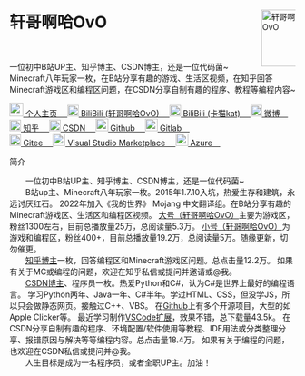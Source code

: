 <div class="intro" style="font: sans-serif;">
    <div>
        <p>
            <div style="float: right; width: 12%;">
                <img src="https://pic1.zhimg.com/v2-034e4491e6713632f718100cc4dbd697_xl.jpg?source=32738c0c" width="100" alt="轩哥啊哈OvO">
            </div>
        </p>
        <h1>轩哥啊哈OvO</h1>
        <br>
        <div>
            <p>
                一位初中B站UP主、知乎博主、CSDN博主，还是一位代码菌~
                Minecraft八年玩家一枚，在B站分享有趣的游戏、生活区视频，在知乎回答Minecraft游戏区和编程区问题，在CSDN分享自制有趣的程序、教程等编程内容~</p>
            <p>
                <a href="https://xuangeaha.github.io">
                    <img src="https://pic1.zhimg.com/v2-034e4491e6713632f718100cc4dbd697_xl.jpg?source=32738c0c" width="24" alt="个人主页">
                    个人主页&emsp;
                </a>
                <a href="https://space.bilibili.com/1312327974">
                    <img src="https://www.bilibili.com/favicon.ico" width="20" alt="BiliBili (轩哥啊哈OvO)">
                    BiliBili (轩哥啊哈OvO)&emsp;
                </a>
                <a href="https://space.bilibili.com/1865984682">
                    <img src="https://www.bilibili.com/favicon.ico" width="20" alt="BiliBili (卡猫kat)">
                    BiliBili (卡猫kat)&emsp;
                </a>
                <a href="https://weibo.com/u/6217814344">
                    <img src="https://weibo.com/favicon.ico" width="20" alt="微博">
                    微博&emsp;
                </a>
                <a href="https://www.zhihu.com/people/xuangeaha">
                    <img src="https://www.zhihu.com/favicon.ico" width="20" alt="知乎">
                    知乎&emsp;
                </a>
                <a href="https://xuangeaha.blog.csdn.net">
                    <img src="https://blog.csdn.net/favicon.ico" width="20" alt="CSDN">
                    CSDN&emsp;
                </a>
                <a href="https://github.com/Xuangeaha">
                    <img src="assets/image/github/favicon.ico" width="22" alt="Github">
                    Github&emsp;
                </a>
                <a href="https://gitlab.com/Xuangeaha">
                    <img src="assets/image/gitlab/favicon.png" width="22" alt="Gitlab">
                    Gitlab&emsp;
                </a><br>
                <a href="https://gitee.com/xuangeaha">
                    <img src="https://gitee.com/favicon.ico" width="20" alt="Gitee">
                    Gitee&emsp;
                </a>
                <a href="https://marketplace.visualstudio.com/publishers/XuangeAha">
                    <img src="assets/image/vsce/favicon.ico" width="22" alt="Visual Studio Marketplace">
                    Visual Studio Marketplace&emsp;
                </a>
                <a href="https://dev.azure.com/XuangeAha">
                    <img src="assets/image/azure/favicon.ico" width="22" alt="Azure">
                    Azure&emsp;
                </a>
            </p>
        </div>
    </div>
    <div>
        <div>
            <div>
                <div>简介</div>
                <div>
                    <p>
                        &emsp;&emsp;一位初中B站UP主、知乎博主、CSDN博主，还是一位代码菌~<br>
                        &emsp;&emsp;B站up主、Minecraft八年玩家一枚。2015年1.7.10入坑，热爱生存和建筑，永远讨厌红石。
                        2022年加入《我的世界》 Mojang 中文翻译组。在B站分享有趣的Minecraft游戏区、生活区和编程区视频。
                        <a href="https://space.bilibili.com/1312327974">大号（轩哥啊哈OvO）</a>主要为游戏区，粉丝1300左右，目前总播放量25万，总阅读量5.3万。
                        <a href="https://space.bilibili.com/1865984682">小号（轩哥啊哈OvO）</a>为游戏和编程区，粉丝400+，目前总播放量19.2万，总阅读量5万。随缘更新，切勿催更。<br>
                        &emsp;&emsp;<a href="https://www.zhihu.com/people/xuangeaha">知乎博主</a>一枚，回答编程区和Minecraft游戏区问题。总点击量12.2万。
                        如果有关于MC或编程的问题，欢迎在知乎私信或提问并邀请或@我。<br>
                        &emsp;&emsp;<a href="https://xuangeaha.blog.csdn.net">CSDN博主</a>、程序员一枚。热爱Python和C#，认为C#是世界上最好的编程语言。
                        学习Python两年、Java一年、C#半年。学过HTML、CSS，但没学JS，所以只会做静态网页。接触过C++、VBS。
                        在<a href="https://github.com/Xuangeaha">Github</a>上有多个开源项目，大型的如Apple Clicker等。
                        最近学习制作<a href="https://marketplace.visualstudio.com/publishers/XuangeAha">VSCode扩展</a>，效果不错，总下载量43.5k。
                        在CSDN分享自制有趣的程序、环境配置/软件使用等教程、IDE用法或分类整理分享、报错原因与解决等等编程内容。总点击量18.4万。
                        如果有关于编程的问题，也欢迎在CSDN私信或提问并@我。<br>
                        &emsp;&emsp;人生目标是成为一名程序员，或者全职UP主。加油！
                    </p>
                </div>
            </div>
        </div>
    </div>
</div>
